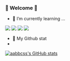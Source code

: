 
### 👋 Welcome 👋



- 🌱 I’m currently learning ...
<img src="https://img.shields.io/badge/github-181717?style=flat-square&logo=Github&logoColor=white"/>
<img src="https://img.shields.io/badge/python-3776AB?style=flat-square&logo=python&logoColor=white"/>
<img src="https://img.shields.io/badge/mysql-4479A1?style=flat-square&logo=mysql&logoColor=white"/>
<img src="https://img.shields.io/badge/rstudio-75AADB?style=flat-square&logo=rstudio&logoColor=white"/>


- 🌟 My Github stat
- 
[![aabbcss's GitHub stats](https://github-readme-stats.vercel.app/api?username=aabbcsss)](https://github.com/anuraghazra/github-readme-stats)


